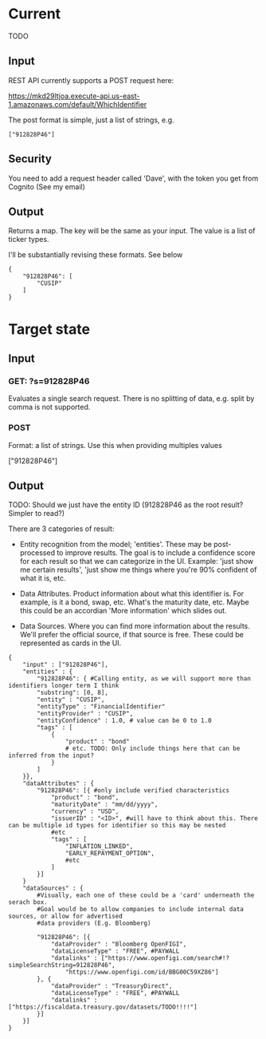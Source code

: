 # Current

TODO

## Input 

REST API currently supports a POST request here:

https://mkd29ltjoa.execute-api.us-east-1.amazonaws.com/default/WhichIdentifier

The post format is simple, just a list of strings, e.g.

```["912828P46"]```

## Security

You need to add a request header called 'Dave', with the token you get from Cognito (See my email)

## Output

Returns a map. The key will be the same as your input. The value is a list of ticker types.

I'll be substantially revising these formats. See below

```
{
    "912828P46": [
        "CUSIP"
    ]
}
```

# Target state

## Input

### GET: <url>?s=912828P46 

Evaluates a single search request. There is no splitting of data, e.g. split by comma is not supported.

### POST

Format: a list of strings. Use this when providing multiples values

["912828P46"]

## Output

TODO: Should we just have the entity ID (912828P46 as the root result? Simpler to read?)

There are 3 categories of result:

* Entity recognition from the model; 'entities'. These may be post-processed to improve results. The goal is to include a confidence score for each result so that we can categorize in the UI. Example: 'just show me certain results', 'just show me things where you're 90% confident of what it is, etc.

* Data Attributes. Product information about what this identifier is. For example, is it a bond, swap, etc. What's the maturity date, etc. Maybe this could be an accordian 'More information' which slides out.

* Data Sources. Where you can find more information about the results. We'll prefer the official source, if that source is free. These could be represented as cards in the UI.
```
{
    "input" : ["912828P46"],
    "entities" : {
        "912828P46": { #Calling entity, as we will support more than identifiers longer term I think
        "substring": [0, 8],
        "entity" : "CUSIP",
        "entityType" : "FinancialIdentifier"
        "entityProvider" : "CUSIP",
        "entityConfidence" : 1.0, # value can be 0 to 1.0
        "tags" : [
            {
                "product" : "bond"
                # etc. TODO: Only include things here that can be inferred from the input?
            }
        ]
    }},
    "dataAttributes" : { 
        "912828P46": [{ #only include verified characteristics
            "product" : "bond",
            "maturityDate" : "mm/dd/yyyy",
            "currency" : "USD",
            "issuerID" : "<ID>", #will have to think about this. There can be multiple id types for identifier so this may be nested
            #etc
            "tags" : [
                "INFLATION_LINKED",
                "EARLY_REPAYMENT_OPTION",
                #etc
            ]
        }]
    }
    "dataSources" : { 
        #Visually, each one of these could be a 'card' underneath the serach box.
        #Goal would be to allow companies to include internal data sources, or allow for advertised
        #data providers (E.g. Bloomberg)

        "912828P46": [{
            "dataProvider" : "Bloomberg OpenFIGI",
            "dataLicenseType" : "FREE", #PAYWALL
            "datalinks" : ["https://www.openfigi.com/search#!?simpleSearchString=912828P46", 
                "https://www.openfigi.com/id/BBG00C59XZ86"]
        }, {
            "dataProvider" : "TreasuryDirect",
            "dataLicenseType" : "FREE", #PAYWALL
            "datalinks" : ["https://fiscaldata.treasury.gov/datasets/TODO!!!!"]
        }]
    }]
}
```
